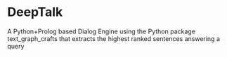 # DeepTalk
A Python+Prolog based Dialog Engine using the Python package text_graph_crafts that extracts the highest ranked sentences answering a query
